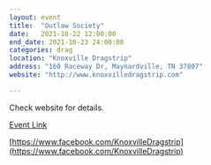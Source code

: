 ```yaml
---
layout: event
title:  "Outlaw Society"
date:   2021-10-22 12:00:00
end_date: 2021-10-23 24:00:00
categories: drag
location: "Knoxville Dragstrip"
address: "160 Raceway Dr, Maynardville, TN 37807"
website: "http://www.knoxvilledragstrip.com"

---
```


Check website for details.

[Event Link](https://www.facebook.com/events/223715709798561)

[https://www.facebook.com/KnoxvilleDragstrip](https://www.facebook.com/KnoxvilleDragstrip)
